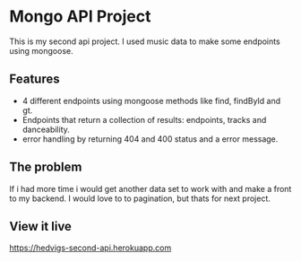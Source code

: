 # Mongo API Project

This is my second api project. I used music data to make some endpoints using mongoose.

## Features

- 4 different endpoints using mongoose methods like find, findById and gt.
- Endpoints that return a collection of results: endpoints, tracks and danceability.
- error handling by returning 404 and 400 status and a error message.

## The problem

If i had more time i would get another data set to work with and make a front to my backend. I would love to to pagination, but thats for next project.

## View it live

https://hedvigs-second-api.herokuapp.com

